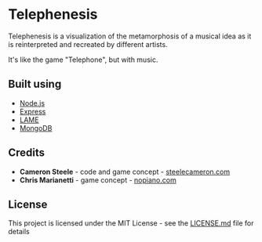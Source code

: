 # Telephenesis

Telephenesis is a visualization of the metamorphosis of a musical idea as it is reinterpreted and recreated by different artists.

It's like the game "Telephone", but with music.

## Built using
* [Node.js](https://nodejs.org/en/)
* [Express](https://expressjs.com/)
* [LAME](https://lame.buanzo.org/)
* [MongoDB](https://www.mongodb.com/)


## Credits
* **Cameron Steele** - code and game concept - [steelecameron.com](https://steelecameron.com)
* **Chris Marianetti** - game concept - [nopiano.com](http://nopiano.com)

## License
This project is licensed under the MIT License - see the [LICENSE.md](LICENSE.md) file for details
